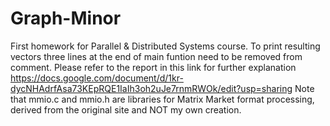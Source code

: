 # Graph-Minor
First homework for Parallel &amp; Distributed Systems course. To print resulting vectors three lines at the end of main funtion need to be removed from comment.
Please refer to the report in this link for further explanation https://docs.google.com/document/d/1kr-dycNHAdrfAsa73KEpRQE1IaIh3oh2uJe7rnmRWOk/edit?usp=sharing
Note that mmio.c and mmio.h are libraries for Matrix Market format processing, derived from the original site and NOT my own creation.

